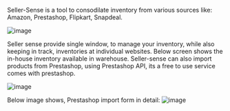 Seller-Sense is a tool to consodilate inventory from various sources like: Amazon, Prestashop, Flipkart, Snapdeal.

![image](https://github.com/user-attachments/assets/81514eca-2c87-4411-ae42-24b2eaa32c42)

Seller sense provide single window, to manage your inventory, while also keeping in track, inventories at individual websites. Below screen shows the in-house inventory available in warehouse. Seller-sense can also import products from Prestashop, using Prestashop API, its a free to use service comes with prestashop.

![image](https://github.com/user-attachments/assets/4a07ab73-e5ec-4f4c-bdda-b635dd16e110)

Below image shows, Prestashop import form in detail:
![image](https://github.com/user-attachments/assets/7a4622b8-350b-44d9-b9d1-480aded53a94)

